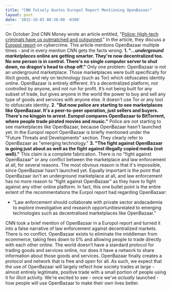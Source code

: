 ```yaml
---
title: "CNN Falsely Quotes Europol Report Mentioning OpenBazaar" 
layout: post
date: '2015-10-03 00:30:00 -0300'
---
```

        
On October 2nd CNN Money wrote an article entitled, "[Police: High-tech criminals have us outmatched and outgunned](http://money.cnn.com/2015/10/02/technology/criminal-tech/)." In the article, they discuss a [Europol report](https://www.europol.europa.eu/sites/default/files/publications/europol_iocta_web_2015.pdf) on cybercrime. This article mentions OpenBazaar multiple times - and in every mention CNN gets the facts wrong. **1\. "..._underground marketplaces_ online are getting smarter. They're now decentralized too. No one person is in control. There's no single computer server to shut down, no dragon's head to chop off."** Only one problem: OpenBazaar is not an underground marketplace. Those marketplaces were built specifically for illicit goods, and rely on technology (such as Tor) which obfuscates identity online. OpenBazaar is entirely different. It’s a decentralized platform, not controlled by anyone, and not run for profit. It’s not being built for any subset of trade, but gives anyone in the world the power to buy and sell any type of goods and services with anyone else. It doesn't use Tor or any tool to obfuscate identity. **2\. "But now police are starting to see marketplaces like OpenBazaar. It's a peer-to-peer operation, just sellers and buyers. There's no kingpin to arrest. Europol compares OpenBazaar to BitTorrent, where people trade pirated movies and music."** Police are not starting to see marketplaces like OpenBazaar, because OpenBazaar hasn't launched yet. In the Europol report OpenBazaar is briefly mentioned under the "Future Threats and Developments" section. They clearly refer to OpenBazaar as "emerging technology." **3\. "The fight against OpenBazaar is going just about as well as the fight against illegally copied media (not well)."** This claim is a complete fabrication. There is no "fight against OpenBazaar" or any conflict between the marketplace and law enforcement at all, for several reasons. The most obvious reason is that it's impossible, since OpenBazaar hasn't launched yet. Equally important is the point that OpenBazaar isn't an underground marketplace at all, and law enforcement has no more reason to "fight against OpenBazaar" as they have to fight against any other online platform. In fact, this one bullet point is the entire extent of the recommentations the Eurpol report had regarding OpenBazaar:

*   “Law enforcement should collaborate with private sector andacademia to explore investigative and research opportunitiesrelated to emerging technologies such as decentralised marketplaces like OpenBazaar.”

CNN took a brief mention of OpenBazaar in a Europol report and turned it into a false narrative of law enforcement against decentralized markets. There is no conflict. OpenBazaar exists to eliminate the middleman from ecommerce, taking fees down to 0% and allowing people to trade directly with each other online. The world doesn’t have a standard protocol for trading goods and services online, nor does it have a network to share information about those goods and services. OpenBazaar finally creates a protocol and network that is free and open for all. As such, we expect that the use of OpenBazaar will largely reflect how society trades at large - almost entirely legitimate, positive trade with a small portion of people using it for illicit activity. We're excited to see - once we've _actually_ launched - how people will use OpenBazaar to make their own lives better.